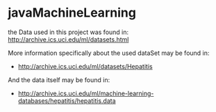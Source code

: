 # javaMachineLearning

the Data used in this project was found in: http://archive.ics.uci.edu/ml/datasets.html

More information specifically about the used dataSet may be found in:

* http://archive.ics.uci.edu/ml/datasets/Hepatitis

And the data itself may be found in:

* http://archive.ics.uci.edu/ml/machine-learning-databases/hepatitis/hepatitis.data
